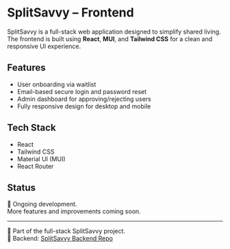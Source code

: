 ﻿# SplitSavvy – Frontend

SplitSavvy is a full-stack web application designed to simplify shared living.  
The frontend is built using **React**, **MUI**, and **Tailwind CSS** for a clean and responsive UI experience.

## Features

- User onboarding via waitlist
- Email-based secure login and password reset
- Admin dashboard for approving/rejecting users
- Fully responsive design for desktop and mobile

## Tech Stack

- React
- Tailwind CSS
- Material UI (MUI)
- React Router

## Status

🔧 Ongoing development.  
More features and improvements coming soon.

---

🧠 Part of the full-stack SplitSavvy project.  
🔗 Backend: [SplitSavvy Backend Repo](https://github.com/shuknav/SplitSavvy-backend)
